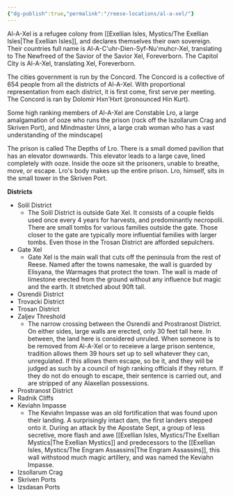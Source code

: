 ```yaml
---
{"dg-publish":true,"permalink":"/reese-locations/al-a-xel/"}
---
```


Al-A-Xel is a refugee colony from [[Exellian Isles, Mystics/The Exellian Isles\|The Exellian Isles]], and declares themselves their own sovereign. Their countries full name is Al-A-C'uhr-Dien-Syf-Nu'muhcr-Xel, translating to The Newfreed of the Savior of the Savior Xel, Foreverborn. The Capitol City is Al-A-Xel, translating Xel, Foreverborn.

The cities government is run by the Concord. The Concord is a collective of 654 people from all the districts of Al-A-Xel. With proportional representation from each district, it is first come, first serve per meeting. The Concord is ran by Dolomir Hxn'Hxrt (pronounced Hin Kurt).

Some high ranking members of Al-A-Xel are Constable Lro, a large amalgamation of ooze who runs the prison (rock off the Iszollarum Crag and Skriven Port), and Mindmaster Unni, a large crab woman who has a vast understanding of the mindscape)

The prison is called The Depths of Lro. There is a small domed pavilion that has an elevator downwards. This elevator leads to a large cave, lined completely with ooze. Inside the ooze sit the prisoners, unable to breathe, move, or escape. Lro's body makes up the entire prison. Lro, himself, sits in the small tower in the Skriven Port. 

**Districts**
- Solil District
	- The Solil District is outside Gate Xel. It consists of a couple fields used once every 4 years for harvests, and predominantly necropolii. There are small tombs for various families outside the gate. Those closer to the gate are typically more influential families with larger tombs. Even those in the Trosan District are afforded sepulchers.
- Gate Xel
	- Gate Xel is the main wall that cuts off the peninsula from the rest of Reese. Named after the towns namesake, the wall is guarded by Elisyana, the Warmages that protect the town. The wall is made of limestone erected from the ground without any influence but magic and the earth. It stretched about 90ft tall.
- Osrendii District
- Trovacki District
- Trosan District
- Zaljev Threshold
	- The narrow crossing between the Osrendii and Prostranost District. On either sides, large walls are erected, only 30 feet tall here. In between, the land here is considered unruled. When someone is to be removed from Al-A-Xel or to receieve a large prison sentence, tradition allows them 39 hours set up to sell whatever they can, unregulated. If this allows them escape, so be it, and they will be judged as such by a council of high ranking officials if they return. If they do not do enough to escape, their sentence is carried out, and are stripped of any Alaxellan possessions.
- Prostranost District
- Radnik Cliffs
- Keviahn Impasse
	- The Keviahn Impasse was an old fortification that was found upon their landing. A surprisingly intact dam, the first landers stepped onto it. During an attack by the Apostate Sept, a group of less secretive, more flash and awe [[Exellian Isles, Mystics/The Exellian Mystics\|The Exellian Mystics]] and predecessors to the [[Exellian Isles, Mystics/The Engram Assassins\|The Engram Assassins]], this wall withstood much magic artillery, and was named the Keviahn Impasse.
- Izsollarum Crag
- Skriven Ports
- Izsdasan Ports